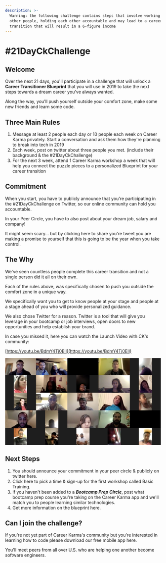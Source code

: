 ```yaml
---
description: >-
  Warning: the following challenge contains steps that involve working with
  other people, holding each other accountable and may lead to a career
  transition that will result in a 6-figure income
---
```


# \#21DayCkChallenge

## Welcome

Over the next 21 days, you'll participate in a challenge that will unlock a **Career Transitioner Blueprint** that you will use in 2019 to take the next steps towards a dream career you've always wanted.

Along the way, you'll push yourself outside your comfort zone, make some new friends and learn some code. 

## Three Main Rules 

1. Message at least 2 people each day or 10 people each week on Career Karma privately. Start a conversation and ask them how they're planning to break into tech in 2019 
2. Each week, post on twitter about three people you met. \(include their background & the \#21DayCkChallenge\)
3. For the next 3 week, attend 1 Career Karma workshop a week that will help you connect the puzzle pieces to a personalized Blueprint for your career transition

## Commitment

When you start, you have to publicly announce that you're participating in the \#21DayCkChallenge on Twitter, so our online community can hold you accountable. 

In your Peer Circle, you have to also post about your dream job, salary and company!

It might seem scary... but by clicking here to share you're tweet you are making a promise to yourself that this is going to be the year when you take control.

##  The Why

We've seen countless people complete this career transition and not a single person did it all on their own.

Each of the rules above, was specifically chosen to push you outside the comfort zone in a unique way. 

We specifically want you to get to know people at your stage and people at a stage ahead of you who will provide personalized guidance. 

We also chose Twitter for a reason. Twitter is a tool that will give you leverage in your bootcamp or job interviews, open doors to new opportunities and help establish your brand.

In case you missed it, here you can watch the Launch Video with CK's community:

[https://youtu.be/BdmY4Tj0EII](https://youtu.be/BdmY4Tj0EII)

![](../.gitbook/assets/screen-shot-2019-01-10-at-1.03.26-am.png)

## Next Steps 

1. You should announce your commitment in your peer circle & publicly on twitter here. 
2. Click here to pick a time & sign-up for the first workshop called Basic Training. 
3. If you haven't been added to a _**Bootcamp Prep Circle**_, post what bootcamp prep course you're taking on the Career Karma app and we'll match you to people learning similar technologies. 
4. Get more information on the blueprint here. 

## **Can I join the challenge?**

If you're not yet part of Career Karma's community but you're interested in learning how to code please download our free mobile app here. 

You'll meet peers from all over U.S. who are helping one another become software engineers. 

